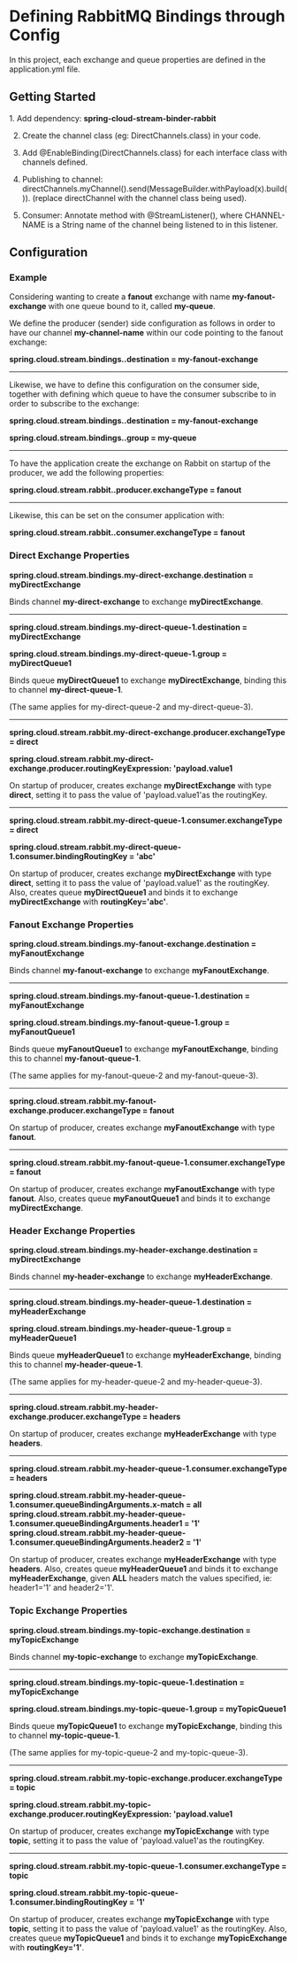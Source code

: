 <h1>Defining RabbitMQ Bindings through Config</h1>
In this project, each exchange and queue properties are defined in the application.yml file.

<h2>Getting Started</h2>
1. Add dependency: <b>spring-cloud-stream-binder-rabbit</b>

2. Create the channel class (eg: DirectChannels.class) in your code.

3. Add @EnableBinding(DirectChannels.class) for each interface class with channels defined.

4. Publishing to channel: directChannels.myChannel().send(MessageBuilder.withPayload(x).build()). (replace directChannel with the channel class being used).

5. Consumer: Annotate method with @StreamListener(<CHANNEL-NAME>), where CHANNEL-NAME is a String name of the channel being listened to in this listener.

<h2>Configuration</h2>
<h3>Example</h3>
Considering wanting to create a <b>fanout</b> exchange with name <b>my-fanout-exchange</b> with one queue bound to it, called <b>my-queue</b>.

We define the producer (sender) side configuration as follows in order to have our channel <b>my-channel-name</b> within our code pointing to the fanout exchange:

<b>spring.cloud.stream.bindings.<my-channel-name>.destination = my-fanout-exchange</b>



<hr/>
Likewise, we have to define this configuration on the consumer side, together with defining which queue to have the consumer subscribe to in order to subscribe to the exchange:

<b>spring.cloud.stream.bindings.<my-channel-name>.destination = my-fanout-exchange</b>

<b>spring.cloud.stream.bindings.<my-channel-name>.group = my-queue</b>



<hr/>
To have the application create the exchange on Rabbit on startup of the producer, we add the following properties:

<b>spring.cloud.stream.rabbit.<my-channel-name>.producer.exchangeType = fanout</b>



<hr/>
Likewise, this can be set on the consumer application with:

<b>spring.cloud.stream.rabbit.<my-channel-name>.consumer.exchangeType = fanout</b>







<h3>Direct Exchange Properties</h3>
<b>spring.cloud.stream.bindings.my-direct-exchange.destination = myDirectExchange</b>

Binds channel <b>my-direct-exchange</b> to exchange <b>myDirectExchange</b>.



<hr/>
<b>spring.cloud.stream.bindings.my-direct-queue-1.destination = myDirectExchange</b>

<b>spring.cloud.stream.bindings.my-direct-queue-1.group = myDirectQueue1</b>

Binds queue <b>myDirectQueue1</b> to exchange <b>myDirectExchange</b>, binding this to channel <b>my-direct-queue-1</b>.

(The same applies for my-direct-queue-2 and my-direct-queue-3).



<hr/>
<b>spring.cloud.stream.rabbit.my-direct-exchange.producer.exchangeType = direct</b>

<b>spring.cloud.stream.rabbit.my-direct-exchange.producer.routingKeyExpression: 'payload.value1</b>

On startup of producer, creates exchange <b>myDirectExchange</b> with type <b>direct</b>, setting it to pass the value of 'payload.value1'as the routingKey.



<hr/>
<b>spring.cloud.stream.rabbit.my-direct-queue-1.consumer.exchangeType = direct</b>

<b>spring.cloud.stream.rabbit.my-direct-queue-1.consumer.bindingRoutingKey = 'abc'</b>

On startup of producer, creates exchange <b>myDirectExchange</b> with type <b>direct</b>, setting it to pass the value of 'payload.value1' as the routingKey.
Also, creates queue <b>myDirectQueue1</b> and binds it to exchange <b>myDirectExchange</b> with <b>routingKey='abc'</b>.








<h3>Fanout Exchange Properties</h3>
<b>spring.cloud.stream.bindings.my-fanout-exchange.destination = myFanoutExchange</b>

Binds channel <b>my-fanout-exchange</b> to exchange <b>myFanoutExchange</b>.



<hr/>
<b>spring.cloud.stream.bindings.my-fanout-queue-1.destination = myFanoutExchange</b>

<b>spring.cloud.stream.bindings.my-fanout-queue-1.group = myFanoutQueue1</b>

Binds queue <b>myFanoutQueue1</b> to exchange <b>myFanoutExchange</b>, binding this to channel <b>my-fanout-queue-1</b>.

(The same applies for my-fanout-queue-2 and my-fanout-queue-3).



<hr/>
<b>spring.cloud.stream.rabbit.my-fanout-exchange.producer.exchangeType = fanout</b>

On startup of producer, creates exchange <b>myFanoutExchange</b> with type <b>fanout</b>.



<hr/>
<b>spring.cloud.stream.rabbit.my-fanout-queue-1.consumer.exchangeType = fanout</b>

On startup of producer, creates exchange <b>myFanoutExchange</b> with type <b>fanout</b>.
Also, creates queue <b>myFanoutQueue1</b> and binds it to exchange <b>myDirectExchange</b>.







<h3>Header Exchange Properties</h3>
<b>spring.cloud.stream.bindings.my-header-exchange.destination = myDirectExchange</b>

Binds channel <b>my-header-exchange</b> to exchange <b>myHeaderExchange</b>.



<hr/>
<b>spring.cloud.stream.bindings.my-header-queue-1.destination = myHeaderExchange</b>

<b>spring.cloud.stream.bindings.my-header-queue-1.group = myHeaderQueue1</b>

Binds queue <b>myHeaderQueue1</b> to exchange <b>myHeaderExchange</b>, binding this to channel <b>my-header-queue-1</b>.

(The same applies for my-header-queue-2 and my-header-queue-3).



<hr/>
<b>spring.cloud.stream.rabbit.my-header-exchange.producer.exchangeType = headers</b>

On startup of producer, creates exchange <b>myHeaderExchange</b> with type <b>headers</b>.



<hr/>
<b>spring.cloud.stream.rabbit.my-header-queue-1.consumer.exchangeType = headers</b>

<b>spring.cloud.stream.rabbit.my-header-queue-1.consumer.queueBindingArguments.x-match = all</b>
<b>spring.cloud.stream.rabbit.my-header-queue-1.consumer.queueBindingArguments.header1 = '1'</b>
<b>spring.cloud.stream.rabbit.my-header-queue-1.consumer.queueBindingArguments.header2 = '1'</b>

On startup of producer, creates exchange <b>myHeaderExchange</b> with type <b>headers</b>.
Also, creates queue <b>myHeaderQueue1</b> and binds it to exchange <b>myHeaderExchange</b>, given <b>ALL</b> headers match the values specified, ie: header1='1' and header2='1'.







<h3>Topic Exchange Properties</h3>
<b>spring.cloud.stream.bindings.my-topic-exchange.destination = myTopicExchange</b>

Binds channel <b>my-topic-exchange</b> to exchange <b>myTopicExchange</b>.



<hr/>
<b>spring.cloud.stream.bindings.my-topic-queue-1.destination = myTopicExchange</b>

<b>spring.cloud.stream.bindings.my-topic-queue-1.group = myTopicQueue1</b>

Binds queue <b>myTopicQueue1</b> to exchange <b>myTopicExchange</b>, binding this to channel <b>my-topic-queue-1</b>.

(The same applies for my-topic-queue-2 and my-topic-queue-3).



<hr/>
<b>spring.cloud.stream.rabbit.my-topic-exchange.producer.exchangeType = topic</b>

<b>spring.cloud.stream.rabbit.my-topic-exchange.producer.routingKeyExpression: 'payload.value1</b>

On startup of producer, creates exchange <b>myTopicExchange</b> with type <b>topic</b>, setting it to pass the value of 'payload.value1'as the routingKey.



<hr/>
<b>spring.cloud.stream.rabbit.my-topic-queue-1.consumer.exchangeType = topic</b>

<b>spring.cloud.stream.rabbit.my-topic-queue-1.consumer.bindingRoutingKey = '1'</b>

On startup of producer, creates exchange <b>myTopicExchange</b> with type <b>topic</b>, setting it to pass the value of 'payload.value1' as the routingKey.
Also, creates queue <b>myTopicQueue1</b> and binds it to exchange <b>myTopicExchange</b> with <b>routingKey='1'</b>.